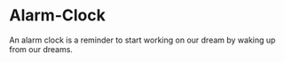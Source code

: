 # Alarm-Clock
An alarm clock is a reminder to start working on our dream by waking up from our dreams.
